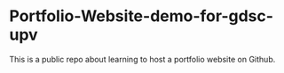 # Portfolio-Website-demo-for-gdsc-upv
This is a public repo about learning to host a portfolio website on Github.

